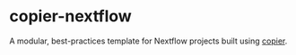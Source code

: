 # copier-nextflow

A modular, best-practices template for Nextflow projects built using [copier](https://copier.readthedocs.io/en/stable/). 
